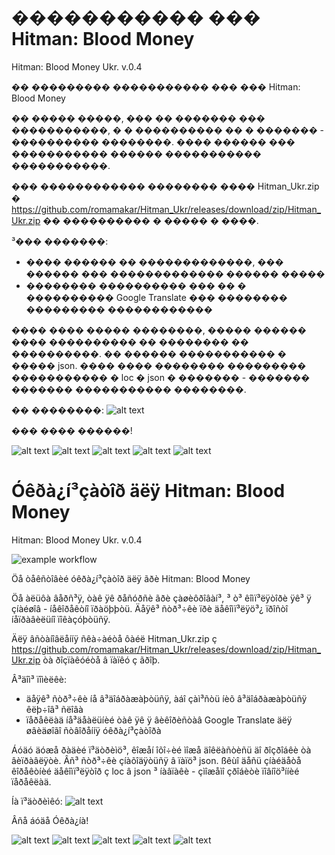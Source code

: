 # ����������� ��� Hitman: Blood Money
Hitman: Blood Money Ukr. v.0.4

�� ��������� ����������� ��� ��� Hitman: Blood Money

�� ����� �����, ��� �� ������� ��� �����������, � � ���������� �� � ������� - ���������� ��������. ���� ������ ��� ����������� ������ ����������� �����������.

��� ������������ �������� ���� Hitman_Ukr.zip � https://github.com/romamakar/Hitman_Ukr/releases/download/zip/Hitman_Ukr.zip �� ���������� � ����� � ����.

³��� �������:
- ���� ������ �� �������������, ��� ������ ��� ������������� ������ �����
- �������� ���������� ��� �� � ���������� Google Translate ��� �������� ��������� ������������

���� ���� ����� ��������, ����� ������ ���� ���������� �� �������� �� ����������. �� ������ ����������� � ����� json.
���� ���� �������� ��������� ����������� � loc � json � ������� - ������� ������� ����������� ��������.

�� ��������:
![alt text](https://steamuserimages-a.akamaihd.net/ugc/15301647011007757/C65E0DC157F43C3EF234FE65E025503482A5349B/)


��� ���� ������!


![alt text](https://steamuserimages-a.akamaihd.net/ugc/15301647011471567/4FB44146E7D5D41AEAE2EA802BC9B37E2B951CFC/)
![alt text](https://steamuserimages-a.akamaihd.net/ugc/15301647011471841/7B01BEB3240E2FAE43BC66B3A7F0AA77B0FA45A2/)
![alt text](https://steamuserimages-a.akamaihd.net/ugc/15301647011472060/AA99B984A0B2BE57A028B85046CF20C5DA96FB3A/)
![alt text](https://steamuserimages-a.akamaihd.net/ugc/15301647011472988/5B23BE5D3F96419EB47FB64DBC4B611668D981E1/)
![alt text](https://steamuserimages-a.akamaihd.net/ugc/15301647011472397/CE611DE20946B0B2F14E86E786CF58A4DBE08EAB/)

# Óêðà¿í³çàòîð äëÿ Hitman: Blood Money
Hitman: Blood Money Ukr. v.0.4

![example workflow](https://github.com/romamakar/Hitman_Ukr/actions/workflows/dotnet-desktop.yml/badge.svg)

Öå òåêñòîâèé óêðà¿í³çàòîð äëÿ ãðè Hitman: Blood Money

Öå àëüôà âåðñ³ÿ, òàê ÿê ðåñóðñè ãðè çàøèôðîâàí³, ³ ò³ êîìï³ëÿòîðè ÿê³ ÿ çíàéøîâ - íåêîðåêòíî ïðàöþþòü. Äåÿê³ ñòð³÷êè ïðè äåêîìï³ëÿö³¿ ïðîñòî íåïðàâèëüíî ïîêàçóþòüñÿ.

Äëÿ âñòàíîâëåííÿ ñêà÷àéòå ôàéë Hitman_Ukr.zip ç https://github.com/romamakar/Hitman_Ukr/releases/download/zip/Hitman_Ukr.zip òà ðîçïàêóéòå â ïàïêó ç ãðîþ.

Â³äîì³ ïîìèëêè:
- äåÿê³ ñòð³÷êè íå â³äîáðàæàþòüñÿ, àáî çàì³ñòü íèõ â³äîáðàæàþòüñÿ êëþ÷îâ³ ñëîâà
- ïåðåêëàä íå³äåàëüíèé òàê ÿê ÿ âèêîðèñòàâ Google Translate äëÿ øâèäøîãî ñòâîðåííÿ óêðà¿í³çàòîðà

Áóäó äóæå ðàäèé ï³äòðèìö³, êîæåí îõî÷èé ìîæå äîêëàñòèñü äî ðîçðîáêè òà âèïðàâëÿòè. Âñ³ ñòð³÷êè çíàõîäÿòüñÿ â ïàïö³ json.
ßêùî äåñü çíàéäåòå êîðåêòíèé äåêîìï³ëÿòîð ç loc â json ³ íàâïàêè - çìîæåìî çðîáèòè ïîâíîö³ííèé ïåðåêëàä.

Íà ï³äòðèìêó:
![alt text](https://steamuserimages-a.akamaihd.net/ugc/15301647011007757/C65E0DC157F43C3EF234FE65E025503482A5349B/)


Âñå áóäå Óêðà¿íà!


![alt text](https://steamuserimages-a.akamaihd.net/ugc/15301647011471567/4FB44146E7D5D41AEAE2EA802BC9B37E2B951CFC/)
![alt text](https://steamuserimages-a.akamaihd.net/ugc/15301647011471841/7B01BEB3240E2FAE43BC66B3A7F0AA77B0FA45A2/)
![alt text](https://steamuserimages-a.akamaihd.net/ugc/15301647011472060/AA99B984A0B2BE57A028B85046CF20C5DA96FB3A/)
![alt text](https://steamuserimages-a.akamaihd.net/ugc/15301647011472988/5B23BE5D3F96419EB47FB64DBC4B611668D981E1/)
![alt text](https://steamuserimages-a.akamaihd.net/ugc/15301647011472397/CE611DE20946B0B2F14E86E786CF58A4DBE08EAB/)
